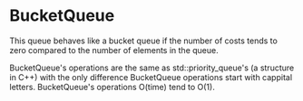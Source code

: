 # BucketQueue
This queue behaves like a bucket queue if the number of costs tends to zero compared to the number of elements in the queue.

BucketQueue's operations are the same as std::priority_queue's (a structure in C++) with the only difference BucketQueue operations start with cappital letters.
BucketQueue's operations O(time) tend to O(1). 
